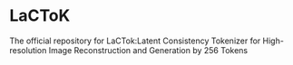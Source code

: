 # LaCToK
The official repository for LaCTok:Latent Consistency Tokenizer for High-resolution Image Reconstruction and Generation by 256 Tokens
